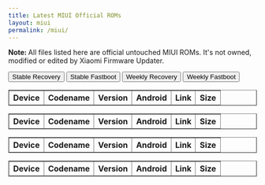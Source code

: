 ```yaml
---
title: Latest MIUI Official ROMs
layout: miui
permalink: /miui/
---
```


<p><b>Note: </b>All files listed here are official untouched MIUI ROMs. It's not owned, modified or edited by Xiaomi Firmware Updater.</p>
<!-- Tab links -->
<div class="tab">
   <button class="tablinks" onclick="switchROM(event, 'stable_recovery')">Stable Recovery</button>
   <button class="tablinks" onclick="switchROM(event, 'stable_fastboot')">Stable Fastboot</button>
   <button class="tablinks" onclick="switchROM(event, 'weekly_recovery')">Weekly Recovery</button>
   <button class="tablinks" onclick="switchROM(event, 'weekly_fastboot')">Weekly Fastboot</button>
</div>
<!-- Tab content -->
<div id="stable_recovery" class="tabcontent">
<script>
   $.when(
      $.getJSON('https://raw.githubusercontent.com/XiaomiFirmwareUpdater/miui-updates-tracker/master/stable_recovery/stable_recovery.json', function(data) {
         var latest = data;
      }),
      $.getJSON('https://raw.githubusercontent.com/XiaomiFirmwareUpdater/miui-updates-tracker/master/EOL/stable_recovery/stable_recovery.json', function(data) {
         var eol = data;
      })
   ).then(function(latest, eol) {
      var data = latest[0].concat(eol[0]);
      $.each(data, function(i, item) {
         var info_tblRow = "<tr>" + "<td style=\"text-align: left\">" + item.device + "</td>" +
            "<td style=\"text-align: left\">" + item.codename + "</td>" +
            "<td style=\"text-align: left\">" + item.version + "</td>" +
            "<td style=\"text-align: left\">" + item.android + "</td>" +
            "<td style=\"text-align: left\">" + "<a href=" + item.download + ">Download</a>" + "</td>" +
            "<td style=\"text-align: left\">" + item.size + "</td>" + "</tr>"
            $(info_tblRow).appendTo("#stable_recovery tbody");
      });
   });
   </script>
   <table id="stable_recovery" border="1">
      <thead>
         <th style="text-align: center">Device</th>
         <th style="text-align: center">Codename</th>
         <th style="text-align: center">Version</th>
         <th style="text-align: center">Android</th>
         <th style="text-align: center">Link</th>
         <th style="text-align: center">Size</th>
      </thead>
      <tbody>
      </tbody>
   </table>
</div>
<div id="stable_fastboot" class="tabcontent">
   <script>
      $.when(
         $.getJSON('https://raw.githubusercontent.com/XiaomiFirmwareUpdater/miui-updates-tracker/master/stable_fastboot/stable_fastboot.json', function(data) {
            var latest = data;
         }),
         $.getJSON('https://raw.githubusercontent.com/XiaomiFirmwareUpdater/miui-updates-tracker/master/EOL/stable_fastboot/stable_fastboot.json', function(data) {
            var eol = data;
         })
      ).then(function(latest, eol) {
         var data = latest[0].concat(eol[0]);
         $.each(data, function(i, item) {
            var info_tblRow = "<tr>" + "<td style=\"text-align: left\">" + item.device + "</td>" +
               "<td style=\"text-align: left\">" + item.codename + "</td>" +
               "<td style=\"text-align: left\">" + item.version + "</td>" +
               "<td style=\"text-align: left\">" + item.android + "</td>" +
               "<td style=\"text-align: left\">" + "<a href=" + item.download + ">Download</a>" + "</td>" +
               "<td style=\"text-align: left\">" + item.size + "</td>" + "</tr>"
               $(info_tblRow).appendTo("#stable_fastboot tbody");
         });
      });
   </script>
   <table id="stable_fastboot" border="1">
      <thead>
         <th style="text-align: center">Device</th>
         <th style="text-align: center">Codename</th>
         <th style="text-align: center">Version</th>
         <th style="text-align: center">Android</th>
         <th style="text-align: center">Link</th>
         <th style="text-align: center">Size</th>
      </thead>
      <tbody>
      </tbody>
   </table>
</div>
<div id="weekly_recovery" class="tabcontent">
   <script>
      $.when(
         $.getJSON('https://raw.githubusercontent.com/XiaomiFirmwareUpdater/miui-updates-tracker/master/weekly_recovery/weekly_recovery.json', function(data) {
            var latest = data;
         }),
         $.getJSON('https://raw.githubusercontent.com/XiaomiFirmwareUpdater/miui-updates-tracker/master/EOL/weekly_recovery/weekly_recovery.json', function(data) {
            var eol = data;
         })
      ).then(function(latest, eol) {
         var data = latest[0].concat(eol[0]);
         $.each(data, function(i, item) {
            var info_tblRow = "<tr>" + "<td style=\"text-align: left\">" + item.device + "</td>" +
               "<td style=\"text-align: left\">" + item.codename + "</td>" +
               "<td style=\"text-align: left\">" + item.version + "</td>" +
               "<td style=\"text-align: left\">" + item.android + "</td>" +
               "<td style=\"text-align: left\">" + "<a href=" + item.download + ">Download</a>" + "</td>" +
               "<td style=\"text-align: left\">" + item.size + "</td>" + "</tr>"
               $(info_tblRow).appendTo("#weekly_recovery tbody");
         });
      });
   </script>
   <table id="weekly_recovery" border="1">
      <thead>
         <th style="text-align: center">Device</th>
         <th style="text-align: center">Codename</th>
         <th style="text-align: center">Version</th>
         <th style="text-align: center">Android</th>
         <th style="text-align: center">Link</th>
         <th style="text-align: center">Size</th>
      </thead>
      <tbody>
      </tbody>
   </table>
</div>
<div id="weekly_fastboot" class="tabcontent">
   <script>
      $.when(
         $.getJSON('https://raw.githubusercontent.com/XiaomiFirmwareUpdater/miui-updates-tracker/master/weekly_fastboot/weekly_fastboot.json', function(data) {
            var latest = data;
         }),
         $.getJSON('https://raw.githubusercontent.com/XiaomiFirmwareUpdater/miui-updates-tracker/master/EOL/weekly_fastboot/weekly_fastboot.json', function(data) {
            var eol = data;
         })
      ).then(function(latest, eol) {
         var data = latest[0].concat(eol[0]);
         $.each(data, function(i, item) {
            var info_tblRow = "<tr>" + "<td style=\"text-align: left\">" + item.device + "</td>" +
               "<td style=\"text-align: left\">" + item.codename + "</td>" +
               "<td style=\"text-align: left\">" + item.version + "</td>" +
               "<td style=\"text-align: left\">" + item.android + "</td>" +
               "<td style=\"text-align: left\">" + "<a href=" + item.download + ">Download</a>" + "</td>" +
               "<td style=\"text-align: left\">" + item.size + "</td>" + "</tr>"
               $(info_tblRow).appendTo("#weekly_fastboot tbody");
         });
      });
   </script>
   <table id="weekly_fastboot" border="1">
      <thead>
         <th style="text-align: center">Device</th>
         <th style="text-align: center">Codename</th>
         <th style="text-align: center">Version</th>
         <th style="text-align: center">Android</th>
         <th style="text-align: center">Link</th>
         <th style="text-align: center">Size</th>
      </thead>
      <tbody>
      </tbody>
   </table>
</div>

